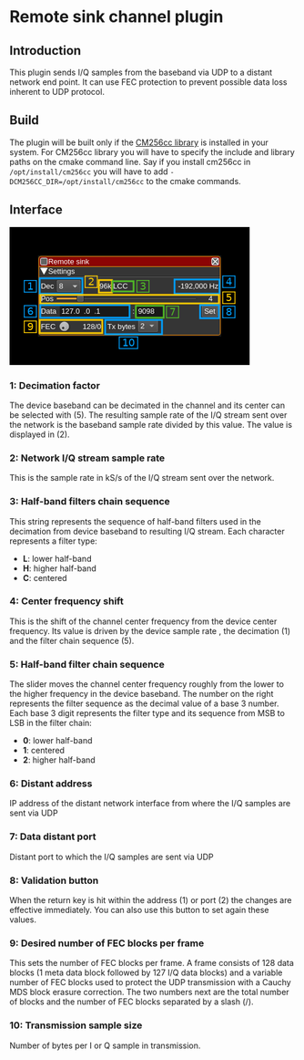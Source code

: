 <h1>Remote sink channel plugin</h1>

<h2>Introduction</h2>

This plugin sends I/Q samples from the baseband via UDP to a distant network end point. It can use FEC protection to prevent possible data loss inherent to UDP protocol.

<h2>Build</h2>

The plugin will be built only if the [CM256cc library](https://github.com/f4exb/cm256cc) is installed in your system. For CM256cc library you will have to specify the include and library paths on the cmake command line. Say if you install cm256cc in `/opt/install/cm256cc` you will have to add `-DCM256CC_DIR=/opt/install/cm256cc` to the cmake commands.

<h2>Interface</h2>

![Remote sink channel plugin GUI](../../../doc/img/RemoteSink.png)

<h3>1: Decimation factor</h3>

The device baseband can be decimated in the channel and its center can be selected with (5). The resulting sample rate of the I/Q stream sent over the network is the baseband sample rate divided by this value. The value is displayed in (2).

<h3>2: Network I/Q stream sample rate</h3>

This is the sample rate in kS/s of the I/Q stream sent over the network.

<h3>3: Half-band filters chain sequence</h3>

This string represents the sequence of half-band filters used in the decimation from device baseband to resulting I/Q stream. Each character represents a filter type:

  - **L**: lower half-band
  - **H**: higher half-band
  - **C**: centered

<h3>4: Center frequency shift</h3>

This is the shift of the channel center frequency from the device center frequency. Its value is driven by the device sample rate , the decimation (1) and the filter chain sequence (5).

<h3>5: Half-band filter chain sequence</h3>

The slider moves the channel center frequency roughly from the lower to the higher frequency in the device baseband. The number on the right represents the filter sequence as the decimal value of a base 3 number. Each base 3 digit represents the filter type and its sequence from MSB to LSB in the filter chain:

  - **0**: lower half-band
  - **1**: centered
  - **2**: higher half-band

<h3>6: Distant address</h2>

IP address of the distant network interface from where the I/Q samples are sent via UDP

<h3>7: Data distant port</h2>

Distant port to which the I/Q samples are sent via UDP

<h3>8: Validation button</h3>

When the return key is hit within the address (1) or port (2) the changes are effective immediately. You can also use this button to set again these values.

<h3>9: Desired number of FEC blocks per frame</h3>

This sets the number of FEC blocks per frame. A frame consists of 128 data blocks (1 meta data block followed by 127 I/Q data blocks) and a variable number of FEC blocks used to protect the UDP transmission with a Cauchy MDS block erasure correction. The two numbers next are the total number of blocks and the number of FEC blocks separated by a slash (/).

<h3>10: Transmission sample size</h3>

Number of bytes per I or Q sample in transmission.

